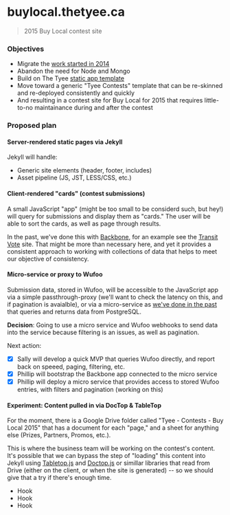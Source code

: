 # buylocal.thetyee.ca

> 2015 Buy Local contest site

### Objectives

* Migrate the [work started in 2014](https://github.com/TheTyee/buylocal)
* Abandon the need for Node and Mongo
* Build on The Tyee [static app template](https://github.com/TheTyee/static-app-template)
* Move toward a generic "Tyee Contests" template that can be re-skinned and re-deployed consistently and quickly
* And resulting in a contest site for Buy Local for 2015 that requires little-to-no maintainance during and after the contest

### Proposed plan

#### Server-rendered static pages via Jekyll

Jekyll will handle:

* Generic site elements (header, footer, includes)
* Asset pipeline (JS, JST, LESS/CSS, etc.)

#### Client-rendered "cards" (contest submissions)

A small JavaScript "app" (might be too small to be considerd such, but hey!) will query for submissions and display them as "cards." The user will be able to sort the cards, as well as page through results.

In the past, we've done this with [Backbone](http://backbonejs.org/), for an example see the [Transit Vote](https://github.com/TheTyee/transit-vote.thetyee.ca) site. That might be more than necessary here, and yet it provides a consistent approach to working with collections of data that helps to meet our objective of consistency.

#### Micro-service or proxy to Wufoo

Submission data, stored in Wufoo, will be accessible to the JavaScript app via a simple passthrough-proxy (we'll want to check the latency on this, and if pagination is avaialble), or via a micro-service as [we've done in the past](https://github.com/phillipadsmith/widgets.thetyee.ca) that queries and returns data from PostgreSQL.

**Decision**: Going to use a micro service and Wufoo webhooks to send data into the service because filtering is an issues, as well as pagination.

Next action:
- [X] Sally will develop a quick MVP that queries Wufoo directly, and report back on speeed, paging, filtering, etc.
- [X] Phillip will bootstrap the Backbone app connected to the micro service
- [X] Phillip will deploy a micro service that provides access to stored Wufoo entries, with filters and pagination (working on this)

#### Experiment: Content pulled in via DocTop & TableTop

For the moment, there is a Google Drive folder called "Tyee - Contests - Buy Local 2015" that has a document for each "page," and a sheet for anything else (Prizes, Partners, Promos, etc.). 

This is where the business team will be working on the contest's content. It's possible that we can bypass the step of "loading" this content into Jekyll using [Tabletop.js](https://github.com/jsoma/tabletop) and [Doctop.js](https://github.com/times/doctop) or simillar libraries that read from Drive (either on the client, or when the site is generated) -- so we should give that a try if there's enough time.


* Hook
* Hook
* Hook
